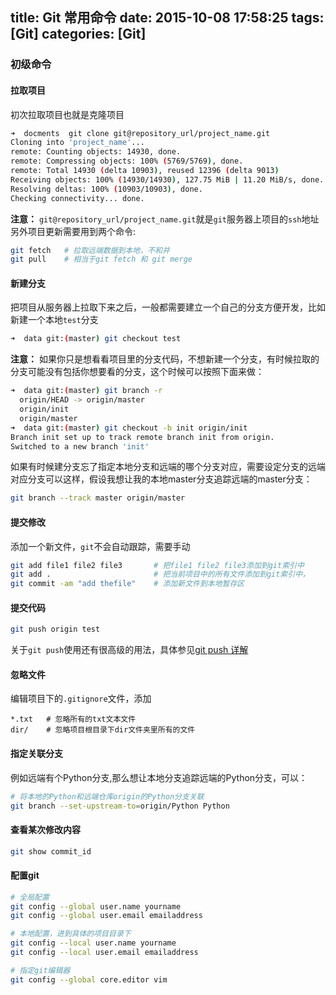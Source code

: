 title: Git 常用命令
date: 2015-10-08 17:58:25
tags: [Git]
categories: [Git]
---
### 初级命令

#### 拉取项目
初次拉取项目也就是克隆项目
```bash
➜  docments  git clone git@repository_url/project_name.git
Cloning into 'project_name'...
remote: Counting objects: 14930, done.
remote: Compressing objects: 100% (5769/5769), done.
remote: Total 14930 (delta 10903), reused 12396 (delta 9013)
Receiving objects: 100% (14930/14930), 127.75 MiB | 11.20 MiB/s, done.
Resolving deltas: 100% (10903/10903), done.
Checking connectivity... done.
```
**注意：** `git@repository_url/project_name.git`就是`git`服务器上项目的`ssh`地址
另外项目更新需要用到两个命令:
```bash
git fetch   # 拉取远端数据到本地，不和并
git pull    # 相当于git fetch 和 git merge
```

#### 新建分支
把项目从服务器上拉取下来之后，一般都需要建立一个自己的分支方便开发，比如新建一个本地`test`分支
```bash
➜  data git:(master) git checkout test
```
**注意：** 如果你只是想看看项目里的分支代码，不想新建一个分支，有时候拉取的分支可能没有包括你想要看的分支，这个时候可以按照下面来做：
```bash
➜  data git:(master) git branch -r
  origin/HEAD -> origin/master
  origin/init
  origin/master
➜  data git:(master) git checkout -b init origin/init 
Branch init set up to track remote branch init from origin.
Switched to a new branch 'init'
```
如果有时候建分支忘了指定本地分支和远端的哪个分支对应，需要设定分支的远端对应分支可以这样，假设我想让我的本地master分支追踪远端的master分支：
```bash
git branch --track master origin/master
```

#### 提交修改
添加一个新文件，`git`不会自动跟踪，需要手动
```bash
git add file1 file2 file3       # 把file1 file2 file3添加到git索引中
git add .                       # 把当前项目中的所有文件添加到git索引中，
git commit -am "add thefile"    # 添加新文件到本地暂存区
```

#### 提交代码
```bash
git push origin test
```
关于`git push`使用还有很高级的用法，具体参见[git push 详解](http://www.yiibai.com/git/git_push.html)

#### 忽略文件
编辑项目下的`.gitignore`文件，添加
```
*.txt   # 忽略所有的txt文本文件
dir/    # 忽略项目根目录下dir文件夹里所有的文件
```

#### 指定关联分支
例如远端有个Python分支,那么想让本地分支追踪远端的Python分支，可以：
```bash
# 将本地的Python和远端仓库origin的Python分支关联
git branch --set-upstream-to=origin/Python Python
```

#### 查看某次修改内容
```bash
git show commit_id
```

#### 配置git

```bash
# 全局配置
git config --global user.name yourname
git config --global user.email emailaddress

# 本地配置，进到具体的项目目录下
git config --local user.name yourname
git config --local user.email emailaddress

# 指定git编辑器
git config --global core.editor vim
```

